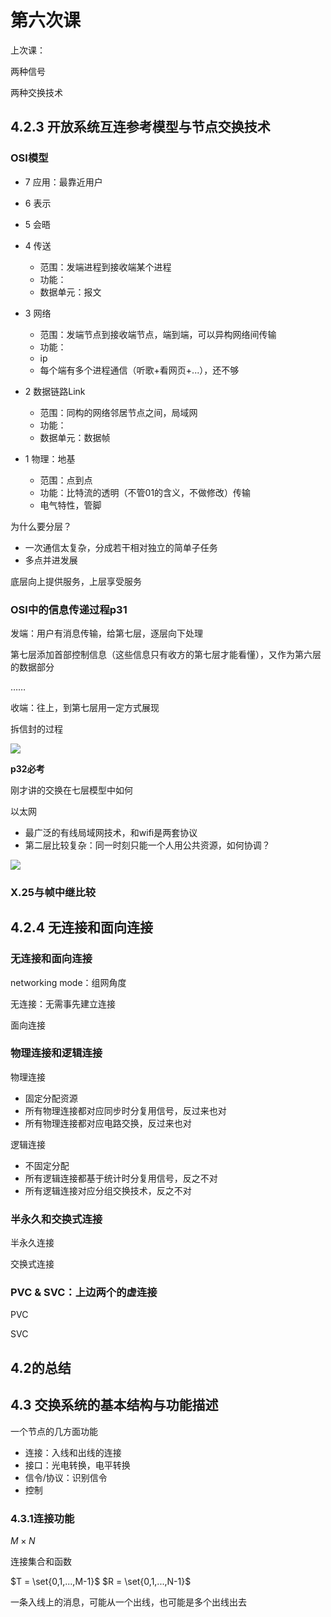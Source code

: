 # 第六次课

上次课：

两种信号

两种交换技术

## 4.2.3 开放系统互连参考模型与节点交换技术
### OSI模型

- 7 应用：最靠近用户

- 6 表示
- 5 会晤

- 4 传送
  - 范围：发端进程到接收端某个进程
  - 功能：
  - 数据单元：报文

- 3 网络
  - 范围：发端节点到接收端节点，端到端，可以异构网络间传输
  - 功能：
  - ip
  - 每个端有多个进程通信（听歌+看网页+...），还不够

- 2 数据链路Link
  - 范围：同构的网络邻居节点之间，局域网
  - 功能：
  - 数据单元：数据帧

- 1 物理：地基
  - 范围：点到点
  - 功能：比特流的透明（不管01的含义，不做修改）传输
  - 电气特性，管脚

为什么要分层？
- 一次通信太复杂，分成若干相对独立的简单子任务
- 多点并进发展

底层向上提供服务，上层享受服务


### OSI中的信息传递过程p31

发端：用户有消息传输，给第七层，逐层向下处理

第七层添加首部控制信息（这些信息只有收方的第七层才能看懂），又作为第六层的数据部分

……

收端：往上，到第七层用一定方式展现

拆信封的过程

![](https://s3.bmp.ovh/imgs/2023/03/09/1baeb0f39a064d61.png)

**p32必考**

刚才讲的交换在七层模型中如何

以太网
- 最广泛的有线局域网技术，和wifi是两套协议
- 第二层比较复杂：同一时刻只能一个人用公共资源，如何协调？

![](https://s3.bmp.ovh/imgs/2023/03/09/2f00350204f829bf.png)

### X.25与帧中继比较

## 4.2.4 无连接和面向连接

### 无连接和面向连接
networking mode：组网角度

无连接：无需事先建立连接

面向连接

### 物理连接和逻辑连接
物理连接
- 固定分配资源
- 所有物理连接都对应同步时分复用信号，反过来也对
- 所有物理连接都对应电路交换，反过来也对

逻辑连接
- 不固定分配
- 所有逻辑连接都基于统计时分复用信号，反之不对
- 所有逻辑连接对应分组交换技术，反之不对


### 半永久和交换式连接

半永久连接

交换式连接

### PVC & SVC：上边两个的虚连接

PVC

SVC

## 4.2的总结

## 4.3 交换系统的基本结构与功能描述

一个节点的几方面功能
- 连接：入线和出线的连接
- 接口：光电转换，电平转换
- 信令/协议：识别信令
- 控制

### 4.3.1连接功能

$M \times N$

连接集合和函数

$T = \set{0,1,...,M-1}$
$R = \set{0,1,...,N-1}$

一条入线上的消息，可能从一个出线，也可能是多个出线出去
